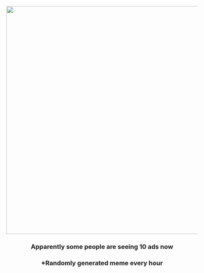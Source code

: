 <p align="center">
        <img src="https://i.redd.it/erinepm4mto91.gif" width="600" height="600">
        </p>
        <h3 align="center">Apparently some people are seeing 10 ads now</h3>
        <h3 align="center">*Randomly generated meme every hour</h3>
    